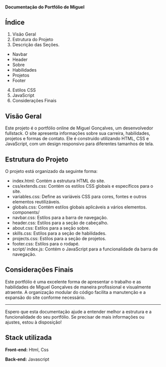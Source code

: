 #### Documentação do Portfólio de Miguel 
## Índice
1. Visão Geral
2. Estrutura do Projeto
3. Descrição das Seções.

* Navbar
* Header
* Sobre
* Habilidades
* Projetos
* Footer

4. Estilos CSS
5. JavaScript
6. Considerações Finais

## Visão Geral
Este projeto é o portfólio online de Miguel Gonçalves, um desenvolvedor fullstack. O site apresenta informações sobre sua carreira, habilidades, projetos e formas de contato. Ele é construído utilizando HTML, CSS e JavaScript, com um design responsivo para diferentes tamanhos de tela.

## Estrutura do Projeto
O projeto está organizado da seguinte forma:

* index.html: Contém a estrutura HTML do site.
* css/extends.css: Contém os estilos CSS globais e específicos para o site.
* variables.css: Define as variáveis CSS para cores, fontes e outros elementos reutilizáveis.
* globals.css: Contém estilos globais aplicáveis a vários elementos.
components/
* navbar.css: Estilos para a barra de navegação.
* header.css: Estilos para a seção de cabeçalho.
* about.css: Estilos para a seção sobre.
* skills.css: Estilos para a seção de habilidades.
* projects.css: Estilos para a seção de projetos.
* footer.css: Estilos para o rodapé.
* script/ index.js: Contém o JavaScript para a funcionalidade da barra de navegação.


## Considerações Finais
Este portfólio é uma excelente forma de apresentar o trabalho e as habilidades de Miguel Gonçalves de maneira profissional e visualmente atraente. A organização modular do código facilita a manutenção e a expansão do site conforme necessário.
_______________________________________________

Espero que esta documentação ajude a entender melhor a estrutura e a funcionalidade do seu portfólio. Se precisar de mais informações ou ajustes, estou à disposição!







## Stack utilizada

**Front-end:** Html, Css

**Back-end:** Javascript


